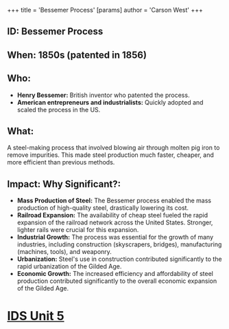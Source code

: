 +++
 title = 'Bessemer Process'
[params]
	author = 'Carson West'
+++
## ID: Bessemer Process

## When: 1850s (patented in 1856)

## Who:
* **Henry Bessemer:** British inventor who patented the process.  
* **American entrepreneurs and industrialists:**  Quickly adopted and scaled the process in the US.

## What: 
A steel-making process that involved blowing air through molten pig iron to remove impurities. This made steel production much faster, cheaper, and more efficient than previous methods.

## Impact: Why Significant?:
* **Mass Production of Steel:** The Bessemer process enabled the mass production of high-quality steel, drastically lowering its cost.
* **Railroad Expansion:**  The availability of cheap steel fueled the rapid expansion of the railroad network across the United States.  Stronger, lighter rails were crucial for this expansion.
* **Industrial Growth:**  The process was essential for the growth of many industries, including construction (skyscrapers, bridges), manufacturing (machines, tools), and weaponry.
* **Urbanization:**  Steel's use in construction contributed significantly to the rapid urbanization of the Gilded Age.
* **Economic Growth:**  The increased efficiency and affordability of steel production contributed significantly to the overall economic expansion of the Gilded Age.

# [IDS Unit 5](./../ids-unit-5/)